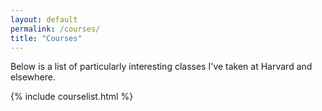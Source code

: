 ```yaml
---
layout: default
permalink: /courses/
title: "Courses"
---
```


Below is a list of particularly interesting classes I've taken at Harvard and elsewhere.

{% include courselist.html %}

